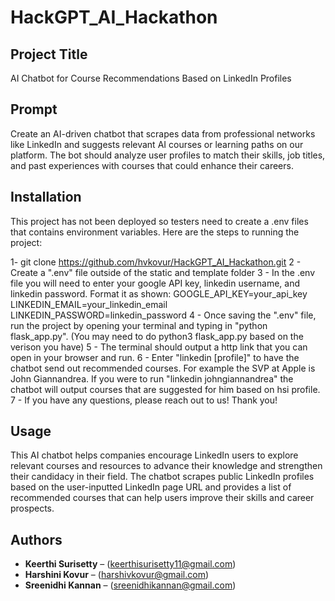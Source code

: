 # HackGPT_AI_Hackathon

## Project Title
AI Chatbot for Course Recommendations Based on LinkedIn Profiles

## Prompt
Create an AI-driven chatbot that scrapes data from professional networks like LinkedIn and suggests relevant AI courses or learning paths on our platform. The bot should analyze user profiles to match their skills, job titles, and past experiences with courses that could enhance their careers.

## Installation
This project has not been deployed so testers need to create a .env files that contains environment variables. Here are the steps to running the project:

1- git clone https://github.com/hvkovur/HackGPT_AI_Hackathon.git
2 - Create a ".env" file outside of the static and template folder
3 - In the .env file you will need to enter your google API key, linkedin username, and linkedin password. Format it as shown: 
    GOOGLE_API_KEY=your_api_key
    LINKEDIN_EMAIL=your_linkedin_email
    LINKEDIN_PASSWORD=linkedin_password 
4 - Once saving the ".env" file, run the project by opening your terminal and typing in "python flask_app.py". (You may need to do python3 flask_app.py based on the verison you have)
5 - The terminal should output a http link that you can open in your browser and run. 
6 - Enter "linkedin [profile]" to have the chatbot send out recommended courses. 
    For example the SVP at Apple is John Giannandrea. If you were to run "linkedin johngiannandrea" the chatbot will output courses that are suggested for him based on hsi profile. 
7 - If you have any questions, please reach out to us! Thank you!

## Usage
This AI chatbot helps companies encourage LinkedIn users to explore relevant courses and resources to advance their knowledge and strengthen their candidacy in their field. The chatbot scrapes public LinkedIn profiles based on the user-inputted LinkedIn page URL and provides a list of recommended courses that can help users improve their skills and career prospects.

## Authors
- **Keerthi Surisetty** – (keerthisurisetty11@gmail.com)
- **Harshini Kovur** – (harshivkovur@gmail.com)
- **Sreenidhi Kannan** – (sreenidhikannan@gmail.com)
